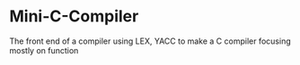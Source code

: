 # Mini-C-Compiler
The front end of a compiler using LEX, YACC to make a C compiler focusing mostly on function

